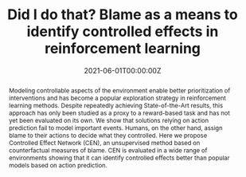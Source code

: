 ---
title: "Did I do that? Blame as a means to identify controlled effects in reinforcement learning"

# Authors
# If you created a profile for a user (e.g. the default `admin` user), write the username (folder name) here
# and it will be replaced with their full name and linked to their profile.
authors:
- admin
- Youssef Mohamed
- Raul Vicente

# Author notes (optional)
author_notes:
- "Corresponding"
# - "Equal contribution"

date: "2021-06-01T00:00:00Z"
doi: ""

# Schedule page publish date (NOT publication's date).
publishDate: "2021-06-01T00:00:00Z"

# Publication type.
# Legend: 0 = Uncategorized; 1 = Conference paper; 2 = Journal article;
# 3 = Preprint / Working Paper; 4 = Report; 5 = Book; 6 = Book section;
# 7 = Thesis; 8 = Patent
publication_types: ["1"]

# Publication name and optional abbreviated publication name.
publication: Unsupervised RL Workshop @ International Conference on Machine Learning (ICML)
publication_short: URL @ International Conference on Machine Learning (ICML)

abstract: Modeling controllable aspects of the environment enable better prioritization of interventions and has become a popular exploration strategy in reinforcement learning methods. Despite repeatedly achieving State-of-the-Art results, this approach has only been studied as a proxy to a reward-based task and has not yet been evaluated on its own. We show that solutions relying on action prediction fail to model important events. Humans, on the other hand, assign blame to their actions to decide what they controlled. Here we propose Controlled Effect Network (CEN), an unsupervised method based on counterfactual measures of blame. CEN is evaluated in a wide range of environments showing that it can identify controlled effects better than popular models based on action prediction.


# Summary. An optional shortened abstract.
summary:

tags: []

# Display this page in the Featured widget?
featured: false

# Custom links (uncomment lines below)
links:
- name: Arxiv
  url: https://arxiv.org/abs/2106.00266

url_pdf: 'publication/cen/paper.pdf'
url_code: ''
url_dataset: ''
url_poster: 'publication/cen/poster.png'
url_project: ''
url_slides: ''
url_source: ''
url_video: ''

# Featured image
# To use, add an image named `featured.jpg/png` to your page's folder.
image:
  caption: 'poster'
  focal_point: ""
  preview_only: false

# Associated Projects (optional).
#   Associate this publication with one or more of your projects.
#   Simply enter your project's folder or file name without extension.
#   E.g. `internal-project` references `content/project/internal-project/index.md`.
#   Otherwise, set `projects: []`.
projects: []

# Slides (optional).
#   Associate this publication with Markdown slides.
#   Simply enter your slide deck's filename without extension.
#   E.g. `slides: "example"` references `content/slides/example/index.md`.
#   Otherwise, set `slides: ""`.
slides: ""
---